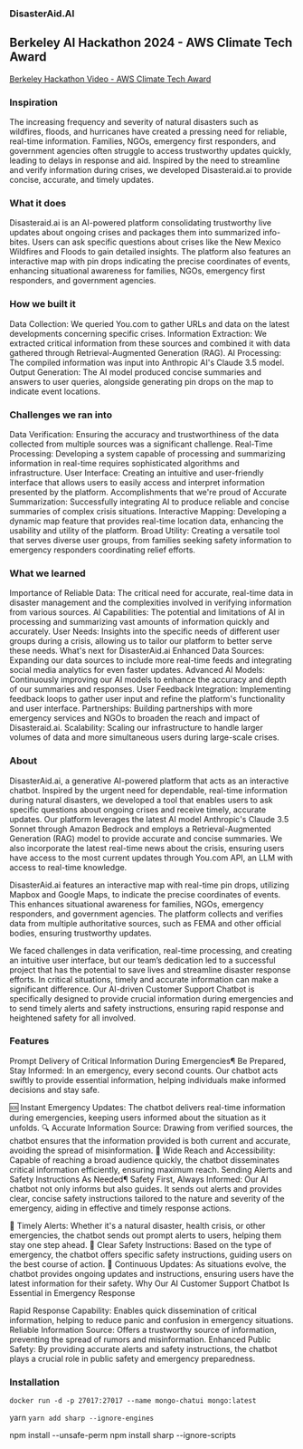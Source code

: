 ### DisasterAid.AI

## Berkeley AI Hackathon 2024 - AWS Climate Tech Award

[Berkeley Hackathon Video - AWS Climate Tech Award ](https://youtu.be/tsTeEkzO9xc?si=gQt6Gea8pkXqY7Ru&t=4845)

### Inspiration
The increasing frequency and severity of natural disasters such as wildfires, floods, and hurricanes have created a pressing need for reliable, real-time information. Families, NGOs, emergency first responders, and government agencies often struggle to access trustworthy updates quickly, leading to delays in response and aid. Inspired by the need to streamline and verify information during crises, we developed Disasteraid.ai to provide concise, accurate, and timely updates.

### What it does
Disasteraid.ai is an AI-powered platform consolidating trustworthy live updates about ongoing crises and packages them into summarized info-bites. Users can ask specific questions about crises like the New Mexico Wildfires and Floods to gain detailed insights. The platform also features an interactive map with pin drops indicating the precise coordinates of events, enhancing situational awareness for families, NGOs, emergency first responders, and government agencies.

### How we built it
Data Collection: We queried You.com to gather URLs and data on the latest developments concerning specific crises.
Information Extraction: We extracted critical information from these sources and combined it with data gathered through Retrieval-Augmented Generation (RAG).
AI Processing: The compiled information was input into Anthropic AI's Claude 3.5 model.
Output Generation: The AI model produced concise summaries and answers to user queries, alongside generating pin drops on the map to indicate event locations.
###  Challenges we ran into
Data Verification: Ensuring the accuracy and trustworthiness of the data collected from multiple sources was a significant challenge.
Real-Time Processing: Developing a system capable of processing and summarizing information in real-time requires sophisticated algorithms and infrastructure.
User Interface: Creating an intuitive and user-friendly interface that allows users to easily access and interpret information presented by the platform.
Accomplishments that we're proud of
Accurate Summarization: Successfully integrating AI to produce reliable and concise summaries of complex crisis situations.
Interactive Mapping: Developing a dynamic map feature that provides real-time location data, enhancing the usability and utility of the platform.
Broad Utility: Creating a versatile tool that serves diverse user groups, from families seeking safety information to emergency responders coordinating relief efforts.
### What we learned
Importance of Reliable Data: The critical need for accurate, real-time data in disaster management and the complexities involved in verifying information from various sources.
AI Capabilities: The potential and limitations of AI in processing and summarizing vast amounts of information quickly and accurately.
User Needs: Insights into the specific needs of different user groups during a crisis, allowing us to tailor our platform to better serve these needs.
What's next for DisasterAid.ai
Enhanced Data Sources: Expanding our data sources to include more real-time feeds and integrating social media analytics for even faster updates.
Advanced AI Models: Continuously improving our AI models to enhance the accuracy and depth of our summaries and responses.
User Feedback Integration: Implementing feedback loops to gather user input and refine the platform's functionality and user interface.
Partnerships: Building partnerships with more emergency services and NGOs to broaden the reach and impact of Disasteraid.ai.
Scalability: Scaling our infrastructure to handle larger volumes of data and more simultaneous users during large-scale crises.



### About
DisasterAid.ai, a generative AI-powered platform that acts as an interactive chatbot. Inspired by the urgent need for dependable, real-time information during natural disasters, we developed a tool that enables users to ask specific questions about ongoing crises and receive timely, accurate updates. Our platform leverages the latest AI model Anthropic's Claude 3.5 Sonnet through Amazon Bedrock and employs a Retrieval-Augmented Generation (RAG) model to provide accurate and concise summaries. We also incorporate the latest real-time news about the crisis, ensuring users have access to the most current updates through You.com API, an LLM with access to real-time knowledge.

DisasterAid.ai features an interactive map with real-time pin drops, utilizing Mapbox and Google Maps, to indicate the precise coordinates of events. This enhances situational awareness for families, NGOs, emergency responders, and government agencies. The platform collects and verifies data from multiple authoritative sources, such as FEMA and other official bodies, ensuring trustworthy updates.

We faced challenges in data verification, real-time processing, and creating an intuitive user interface, but our team’s dedication led to a successful project that has the potential to save lives and streamline disaster response efforts.
In critical situations, timely and accurate information can make a significant difference. Our AI-driven Customer Support Chatbot is specifically designed to provide crucial information during emergencies and to send timely alerts and safety instructions, ensuring rapid response and heightened safety for all involved.

### Features
Prompt Delivery of Critical Information During Emergencies¶
Be Prepared, Stay Informed:
In an emergency, every second counts. Our chatbot acts swiftly to provide essential information, helping individuals make informed decisions and stay safe.

🆘 Instant Emergency Updates: The chatbot delivers real-time information during emergencies, keeping users informed about the situation as it unfolds.
🔍 Accurate Information Source: Drawing from verified sources, the chatbot ensures that the information provided is both current and accurate, avoiding the spread of misinformation.
📡 Wide Reach and Accessibility: Capable of reaching a broad audience quickly, the chatbot disseminates critical information efficiently, ensuring maximum reach.
Sending Alerts and Safety Instructions As Needed¶
Safety First, Always Informed:
Our AI chatbot not only informs but also guides. It sends out alerts and provides clear, concise safety instructions tailored to the nature and severity of the emergency, aiding in effective and timely response actions.

🚨 Timely Alerts: Whether it's a natural disaster, health crisis, or other emergencies, the chatbot sends out prompt alerts to users, helping them stay one step ahead.
🛑 Clear Safety Instructions: Based on the type of emergency, the chatbot offers specific safety instructions, guiding users on the best course of action.
🔄 Continuous Updates: As situations evolve, the chatbot provides ongoing updates and instructions, ensuring users have the latest information for their safety.
Why Our AI Customer Support Chatbot Is Essential in Emergency Response

Rapid Response Capability: Enables quick dissemination of critical information, helping to reduce panic and confusion in emergency situations.
Reliable Information Source: Offers a trustworthy source of information, preventing the spread of rumors and misinformation.
Enhanced Public Safety: By providing accurate alerts and safety instructions, the chatbot plays a crucial role in public safety and emergency preparedness.

### Installation

`docker run -d -p 27017:27017 --name mongo-chatui mongo:latest`

yarn
`yarn add sharp --ignore-engines`

npm install --unsafe-perm
npm install sharp --ignore-scripts
